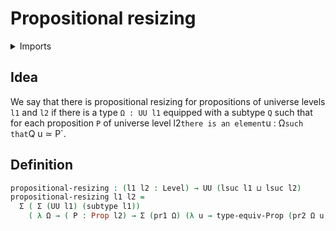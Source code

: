# Propositional resizing

<details><summary>Imports</summary>
```agda
module foundation.propositional-resizing where
open import foundation.dependent-pair-types
open import foundation.equivalences
open import foundation.propositions
open import foundation.subtypes
open import foundation.universe-levels
```
</details>

## Idea

We say that there is propositional resizing for propositions of universe levels `l1` and `l2` if there is a type `Ω : UU l1` equipped with a subtype `Q` such that for each proposition `P` of universe level l2` there is an element `u : Ω` such that `Q u ≃ P`.

## Definition

```agda
propositional-resizing : (l1 l2 : Level) → UU (lsuc l1 ⊔ lsuc l2)
propositional-resizing l1 l2 =
  Σ ( Σ (UU l1) (subtype l1))
    ( λ Ω → ( P : Prop l2) → Σ (pr1 Ω) (λ u → type-equiv-Prop (pr2 Ω u) P))
```
